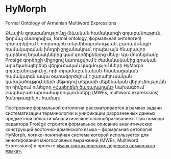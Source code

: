 # HyMorph
Formal Ontology of Armenian Multiword Expressions

Ձևային գոյաբանությունը (ձևական համակարգի գոյաբանություն, ֆորմալ օնտոլոգիա, formal ontology, формальная онтология) դիտարկվում է ոլորտային տերմինաբանության, բառամթերքի համակարգման խնդրի շրջանակում, որպես այն հնարավոր դարձնող եղանակներից կամ գործիքներից մեկը։ Այս մոտեցմամբ Protégé գործիքի միջոցով կառուցվում է ժամանակակից գրական արևելահայերենի վերլուծական կազմությունների HyMorph գոյաբանությունը, որի տրամաբանական-հասկացական համակարգն ապա օգտագործվում է շարահյուսական կախվածությունների մեթոդով տեքստի մեքենական վերլուծությունն իր հիմքում ունեցող [«Հայերենի ծառադարան»](https://github.com/UniversalDependencies/UD_Armenian-ArmTDP) նախագծում բազմաբառ արտահայտությունները (MWEs, multiword expressions) ծանոթագրելու համար։

Построение формальной онтологии рассматривается в рамках задачи систематизации терминологии и унификации разрозненных данных предметной области «Аналитическое словообразование». При помощи редактора Protégé строится формальное описание аналитических конструкций восточно-армянского языка – формальная онтология HyMorph, логико-понятийная система которой используется для аннотирования многословных выражений (MWEs, Multiword Expressions) в проекте [«Банк синтаксических деревьев армянского языка»](https://github.com/UniversalDependencies/UD_Armenian-ArmTDP).
